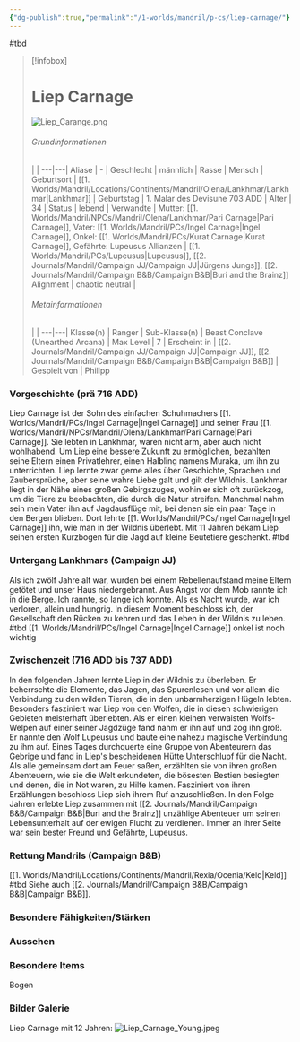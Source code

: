 ```yaml
---
{"dg-publish":true,"permalink":"/1-worlds/mandril/p-cs/liep-carnage/"}
---
```


#tbd


> [!infobox]
> # Liep Carnage
> ![Liep_Carange.png](/img/user/z_Attachments/Liep_Carange.png)
> ###### Grundinformationen
>  |   |
> ---|---|
> Aliase | - |
> Geschlecht | männlich |
> Rasse | Mensch |
> Geburtsort | [[1. Worlds/Mandril/Locations/Continents/Mandril/Olena/Lankhmar/Lankhmar\|Lankhmar]] |
> Geburtstag | 1. Malar des Devisune 703 ADD |
> Alter | 34 |
> Status | lebend |
> Verwandte | Mutter: [[1. Worlds/Mandril/NPCs/Mandril/Olena/Lankhmar/Pari Carnage\|Pari Carnage]], Vater: [[1. Worlds/Mandril/PCs/Ingel Carnage\|Ingel Carnage]], Onkel: [[1. Worlds/Mandril/PCs/Kurat Carnage\|Kurat Carnage]], Gefährte: Lupeusus
> Allianzen | [[1. Worlds/Mandril/PCs/Lupeusus\|Lupeusus]], [[2. Journals/Mandril/Campaign JJ/Campaign JJ\|Jürgens Jungs]], [[2. Journals/Mandril/Campaign B&B/Campaign B&B\|Buri and the Brainz]]
> Alignment | chaotic neutral |
> ###### Metainformationen
>  |   |
> ---|---|
> Klasse(n) | Ranger |
> Sub-Klasse(n) | Beast Conclave (Unearthed Arcana) |
> Max Level | 7 |
> Erscheint in | [[2. Journals/Mandril/Campaign JJ/Campaign JJ\|Campaign JJ]], [[2. Journals/Mandril/Campaign B&B/Campaign B&B\|Campaign B&B]] |
> Gespielt von | Philipp

### Vorgeschichte (prä 716 ADD)
Liep Carnage ist der Sohn des einfachen Schuhmachers [[1. Worlds/Mandril/PCs/Ingel Carnage\|Ingel Carnage]] und seiner Frau [[1. Worlds/Mandril/NPCs/Mandril/Olena/Lankhmar/Pari Carnage\|Pari Carnage]]. Sie lebten in Lankhmar, waren nicht arm, aber auch nicht wohlhabend. Um Liep eine bessere Zukunft zu ermöglichen, bezahlten seine Eltern einen Privatlehrer, einen Halbling namens Muraka, um ihn zu unterrichten. Liep lernte zwar gerne alles über Geschichte, Sprachen und Zaubersprüche, aber seine wahre Liebe galt und gilt der Wildnis. Lankhmar liegt in der Nähe eines großen Gebirgszuges, wohin er sich oft zurückzog, um die Tiere zu beobachten, die durch die Natur streifen. Manchmal nahm sein mein Vater ihn auf Jagdausflüge mit, bei denen sie ein paar Tage in den Bergen blieben. Dort lehrte [[1. Worlds/Mandril/PCs/Ingel Carnage\|Ingel Carnage]] ihn, wie man in der Wildnis überlebt. Mit 11 Jahren bekam Liep seinen ersten Kurzbogen für die Jagd auf kleine Beutetiere geschenkt. #tbd 

### Untergang Lankhmars (Campaign JJ)
Als ich zwölf Jahre alt war, wurden bei einem Rebellenaufstand meine Eltern getötet und unser Haus niedergebrannt. Aus Angst vor dem Mob rannte ich in die Berge. Ich rannte, so lange ich konnte. Als es Nacht wurde, war ich verloren, allein und hungrig. In diesem Moment beschloss ich, der Gesellschaft den Rücken zu kehren und das Leben in der Wildnis zu leben. #tbd [[1. Worlds/Mandril/PCs/Ingel Carnage\|Ingel Carnage]] onkel ist noch wichtig

### Zwischenzeit (716 ADD bis 737 ADD)
In den folgenden Jahren lernte Liep in der Wildnis zu überleben. Er beherrschte die Elemente, das Jagen, das Spurenlesen und vor allem die Verbindung zu den wilden Tieren, die in den unbarmherzigen Hügeln lebten. Besonders fasziniert war Liep von den Wolfen, die in diesen schwierigen Gebieten meisterhaft überlebten. Als er einen kleinen verwaisten Wolfs-Welpen auf einer seiner Jagdzüge fand nahm er ihn auf und zog ihn groß. Er nannte den Wolf Lupeusus und baute eine nahezu magische Verbindung zu ihm auf.  Eines Tages durchquerte eine Gruppe von Abenteurern das Gebrige und fand in Liep's bescheidenen Hütte Unterschlupf für die Nacht. Als alle gemeinsam dort am Feuer saßen, erzählten sie von ihren großen Abenteuern, wie sie die Welt erkundeten, die bösesten Bestien besiegten und denen, die in Not waren, zu Hilfe kamen. Fasziniert von ihren Erzählungen beschloss Liep sich ihrem Ruf anzuschließen. In den Folge Jahren erlebte Liep zusammen mit [[2. Journals/Mandril/Campaign B&B/Campaign B&B\|Buri and the Brainz]] unzählige Abenteuer um seinen Lebensunterhalt auf der ewigen Flucht zu verdienen. Immer an ihrer Seite war sein bester Freund und Gefährte, Lupeusus.

### Rettung Mandrils (Campaign B&B)
[[1. Worlds/Mandril/Locations/Continents/Mandril/Rexia/Ocenia/Keld\|Keld]] #tbd Siehe auch [[2. Journals/Mandril/Campaign B&B/Campaign B&B\|Campaign B&B]].

### Besondere Fähigkeiten/Stärken

### Aussehen

### Besondere Items
Bogen
### Bilder Galerie
Liep Carnage mit 12 Jahren:
![Liep_Carnage_Young.jpeg](/img/user/z_Attachments/Liep_Carnage_Young.jpeg)